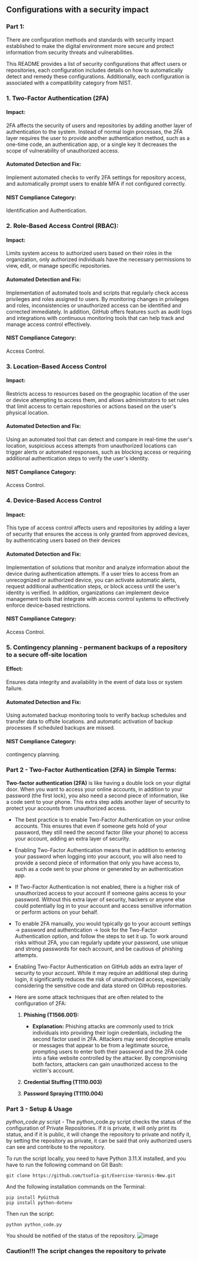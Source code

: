 
## Configurations with a security impact

### Part 1:

There are configuration methods and standards with security impact established to make the digital environment more secure and protect information from security threats and vulnerabilities.

This README provides a list of security configurations that affect users or repositories, each configuration includes details on how to automatically detect and remedy these configurations. Additionally, each configuration is associated with a compatibility category from NIST.

### 1. Two-Factor Authentication (2FA)
#### Impact:
2FA affects the security of users and repositories by adding another layer of authentication to the system. 
Instead of normal login processes, the 2FA layer requires the user to provide another authentication method, such as a one-time code, an authentication app, or a single key
It decreases the scope of vulnerability of unauthorized access.
#### Automated Detection and Fix:
Implement automated checks to verify 2FA settings for repository access, and automatically prompt users to enable MFA if not configured correctly.
#### NIST Compliance Category:
Identification and Authentication.


### 2. Role-Based Access Control (RBAC):
#### Impact:
Limits system access to authorized users based on their roles in the organization, only authorized individuals have the necessary permissions to view, edit, or manage specific repositories.
#### Automated Detection and Fix:
Implementation of automated tools and scripts that regularly check access privileges and roles assigned to users. By monitoring changes in privileges and roles, inconsistencies or unauthorized access can be identified and corrected immediately. In addition, GitHub offers features such as audit logs and integrations with continuous monitoring tools that can help track and manage access control effectively.
#### NIST Compliance Category:
Access Control.


### 3. Location-Based Access Control
#### Impact:
Restricts access to resources based on the geographic location of the user or device attempting to access them, and allows administrators to set rules that limit access to certain repositories or actions based on the user's physical location.
#### Automated Detection and Fix:
Using an automated tool that can detect and compare in real-time the user's location, suspicious access attempts from unauthorized locations can trigger alerts or automated responses, such as blocking access or requiring additional authentication steps to verify the user's identity.
#### NIST Compliance Category:
Access Control.


### 4. Device-Based Access Control
#### Impact:
This type of access control affects users and repositories by adding a layer of security that ensures the access is only granted from approved devices, by authenticating users based on their devices
#### Automated Detection and Fix:
Implementation of solutions that monitor and analyze information about the device during authentication attempts. If a user tries to access from an unrecognized or authorized device, you can activate automatic alerts, request additional authentication steps, or block access until the user's identity is verified. In addition, organizations can implement device management tools that integrate with access control systems to effectively enforce device-based restrictions.
#### NIST Compliance Category:
Access Control.


### 5. Contingency planning - permanent backups of a repository to a secure off-site location
#### Effect:
Ensures data integrity and availability in the event of data loss or system failure.
#### Automated Detection and Fix:
Using automated backup monitoring tools to verify backup schedules and transfer data to offsite locations. and automatic activation of backup processes if scheduled backups are missed.
#### NIST Compliance Category:
contingency planning.



### Part 2 - Two-Factor Authentication (2FA) in Simple Terms:
**Two-factor authentication (2FA)** is like having a double lock on your digital door. When you want to access your online accounts, in addition to your password (the first lock), you also need a second piece of information, like a code sent to your phone. This extra step adds another layer of security to protect your accounts from unauthorized access.

* The best practice is to enable Two-Factor Authentication on your online accounts. This ensures that even if someone gets hold of your password, they still need the second factor (like your phone) to access your account, adding an extra layer of security.

* Enabling Two-Factor Authentication means that in addition to entering your password when logging into your account, you will also need to provide a second piece of information that only you have access to, such as a code sent to your phone or generated by an authentication app.

* If Two-Factor Authentication is not enabled, there is a higher risk of unauthorized access to your account if someone gains access to your password. Without this extra layer of security, hackers or anyone else could potentially log in to your account and access sensitive information or perform actions on your behalf.

* To enable 2FA manually, you would typically go to your account settings -> password and authentication -> look for the Two-Factor Authentication option, and follow the steps to set it up. To work around risks without 2FA, you can regularly update your password, use unique and strong passwords for each account, and be cautious of phishing attempts.

* Enabling Two-Factor Authentication on GitHub adds an extra layer of security to your account. While it may require an additional step during login, it significantly reduces the risk of unauthorized access, especially considering the sensitive code and data stored on GitHub repositories.

* Here are some attack techniques that are often related to the configuration of 2FA:

   1. **Phishing (T1566.001):**
      - **Explanation:** Phishing attacks are commonly used to trick individuals into providing their login credentials, including the second factor used in 2FA. 
        Attackers may send deceptive emails or messages that appear to be from a legitimate source, prompting users to enter both their password and the 2FA code 
        into a fake website controlled by the attacker. By compromising both factors, attackers can gain unauthorized access to the victim's account.
   
   2. **Credential Stuffing (T1110.003)**
   
   3. **Password Spraying (T1110.004)**


### Part 3 - Setup & Usage 

*python_code.py* script - The python_code.py script checks the status of the configuration of Private Repositories. If it is private, it will only print its status, and if it is public, it will change the repository to private and notify it, by setting the repository as private, it can be said that only authorized users can see and contribute to the repository.

To run the script locally, you need to have Python 3.11.X installed, and you have to run the following command on Git Bash:
```shell
git clone https://github.com/tsofia-git/Exercise-Varonis-New.git
```

And the following installation commands on the Terminal: 
```shell
pip install PyGithub 
pip install python-dotenv
```

Then run the script: 
```shell
python python_code.py
```

You should be notified of the status of the repository.
![image](https://github.com/tsofia-git/Exercise-Varonis-New/assets/99796311/690aedc5-b8af-4fab-978e-6e813df54e53)

### **Caution!!! The script changes the repository to private**


